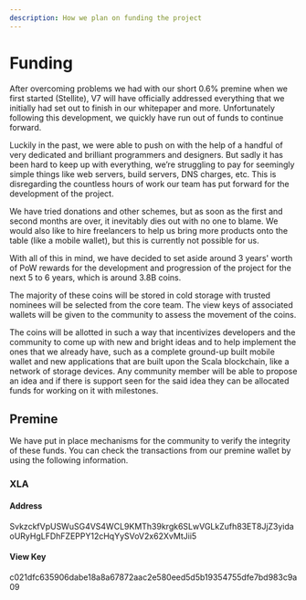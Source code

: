 ```yaml
---
description: How we plan on funding the project
---
```


# Funding

After overcoming problems we had with our short 0.6% premine when we first started (Stellite), V7 will have officially addressed everything that we initially had set out to finish in our whitepaper and more. Unfortunately following this development, we quickly have run out of funds to continue forward.

Luckily in the past, we were able to push on with the help of a handful of very dedicated and brilliant programmers and designers. But sadly it has been hard to keep up with everything, we’re struggling to pay for seemingly simple things like web servers, build servers, DNS charges, etc. This is disregarding the countless hours of work our team has put forward for the development of the project.

We have tried donations and other schemes, but as soon as the first and second months are over, it inevitably dies out with no one to blame. We would also like to hire freelancers to help us bring more products onto the table (like a mobile wallet), but this is currently not possible for us.

With all of this in mind, we have decided to set aside around 3 years' worth of PoW rewards for the development and progression of the project for the next 5 to 6 years, which is around 3.8B coins.

The majority of these coins will be stored in cold storage with trusted nominees will be selected from the core team. The view keys of associated wallets will be given to the community to assess the movement of the coins.

The coins will be allotted in such a way that incentivizes developers and the community to come up with new and bright ideas and to help implement the ones that we already have, such as a complete ground-up built mobile wallet and new applications that are built upon the Scala blockchain, like a network of storage devices. Any community member will be able to propose an idea and if there is support seen for the said idea they can be allocated funds for working on it with milestones.

## Premine

We have put in place mechanisms for the community to verify the integrity of these funds. You can check the transactions from our premine wallet by using the following information.

### XLA

#### Address

SvkzckfVpUSWuSG4VS4WCL9KMTh39krgk6SLwVGLkZufh83ET8JjZ3yidaoURyHgLFDhFZEPPY12cHqYySVoV2x62XvMtJii5

#### View Key

c021dfc635906dabe18a8a67872aac2e580eed5d5b19354755dfe7bd983c9a09

